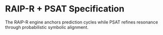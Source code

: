 # RAIP-R + PSAT Specification

The RAIP-R engine anchors prediction cycles while PSAT refines resonance through probabilistic symbolic alignment.
